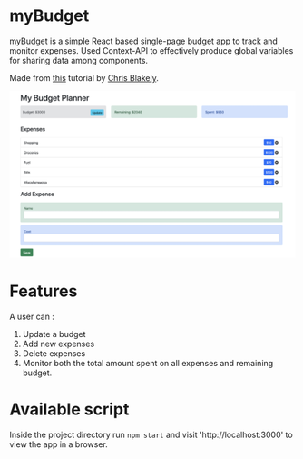 # myBudget

myBudget is a simple React based single-page budget app to track and monitor expenses. 
Used Context-API to effectively produce global variables for sharing data among components. 

Made from [this](https://www.youtube.com/watch?v=aeYxBd1it7I) tutorial by [Chris Blakely](https://www.youtube.com/channel/UC-Zcse8tC53G34Uo4kzLeAg). 

!['myBudget'](https://github.com/akshathakulkarni/React_budget_app/blob/main/docs/myBudget.png?raw=true)

# Features

A user can : 
1. Update a budget
2. Add new expenses
3. Delete expenses
4. Monitor both the total amount spent on all expenses and remaining budget. 

# Available script

Inside the project directory run `npm start` and visit 'http://localhost:3000' to view the app in a browser.
